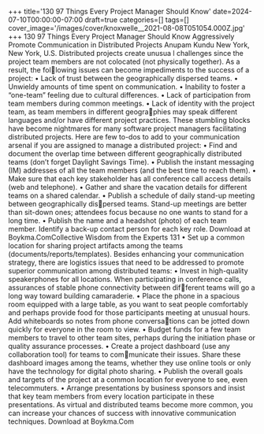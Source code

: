 +++
title='130 97 Things Every Project Manager Should Know'
date=2024-07-10T00:00:00-07:00
draft=true
categories=[]
tags=[]
cover_image='/images/cover/knoxwelle__2021-08-08T051054.000Z.jpg'
+++
130 97 Things Every Project Manager Should Know
Aggressively Promote 
Communication in 
Distributed Projects
Anupam Kundu
New York, New York, U.S.
Distributed projects create unusua l challenges since the project 
team members are not colocated (not physically together). As a result, the following issues can become impediments to the success of a project:
•	 Lack of trust between the geographically dispersed teams.
•	 Unwieldy amounts of time spent on communication.
•	 Inability to foster a “one-team” feeling due to cultural differences.
•	 Lack of participation from team members during common meetings.
•	 Lack of identity with the project team, as team members in different geographies may speak different languages and/or have different project practices.
These stumbling blocks have become nightmares for many software project 
managers facilitating distributed projects. Here are few to-dos to add to your 
communication arsenal if you are assigned to manage a distributed project:
•	 Find and document the overlap time between different geographically 
distributed teams (don’t forget Daylight Savings Time).
•	 Publish the instant messaging (IM) addresses of all the team members 
(and the best time to reach them).
•	 Make sure that each key stakeholder has all conference call access details 
(web and telephone).
•	 Gather and share the vacation details for different teams on a shared calendar.
•	 Publish a schedule of daily stand-up meeting between geographically dispersed teams. Stand-up meetings are better than sit-down ones; attendees 
focus because no one wants to stand for a long time.
•	 Publish the name and a headshot (photo) of each team member. Identify 
a back-up contact person for each key role.
Download at Boykma.ComCollective Wisdom from the Experts 131
•	 Set up a common location for sharing project artifacts among the teams 
(documents/reports/templates).
Besides enhancing your communication strategy, there are logistics issues that 
need to be addressed to promote superior communication among distributed 
teams:
•	 Invest in high-quality speakerphones for all locations. When participating 
in conference calls, assurances of stable phone connectivity between different teams will go a long way toward building camaraderie.
•	 Place the phone in a spacious room equipped with a large table, as you want 
to seat people comfortably and perhaps provide food for those participants 
meeting at unusual hours. Add whiteboards so notes from phone conversations can be jotted down quickly for everyone in the room to view.
•	 Budget funds for a few team members to travel to other team sites, perhaps 
during the initiation phase or quality assurance processes.
•	 Create a project dashboard (use any collaboration tool) for teams to communicate their issues. Share these dashboard images among the teams, 
whether they use online tools or only have the technology for digital 
photo sharing.
•	 Publish the overall goals and targets of the project at a common location 
for everyone to see, even telecommuters.
•	 Arrange presentations by business sponsors and insist that key team 
members from every location participate in these presentations.
As virtual and distributed teams become more common, you can increase 
your chances of success with innovative communication techniques.
Download at Boykma.Com